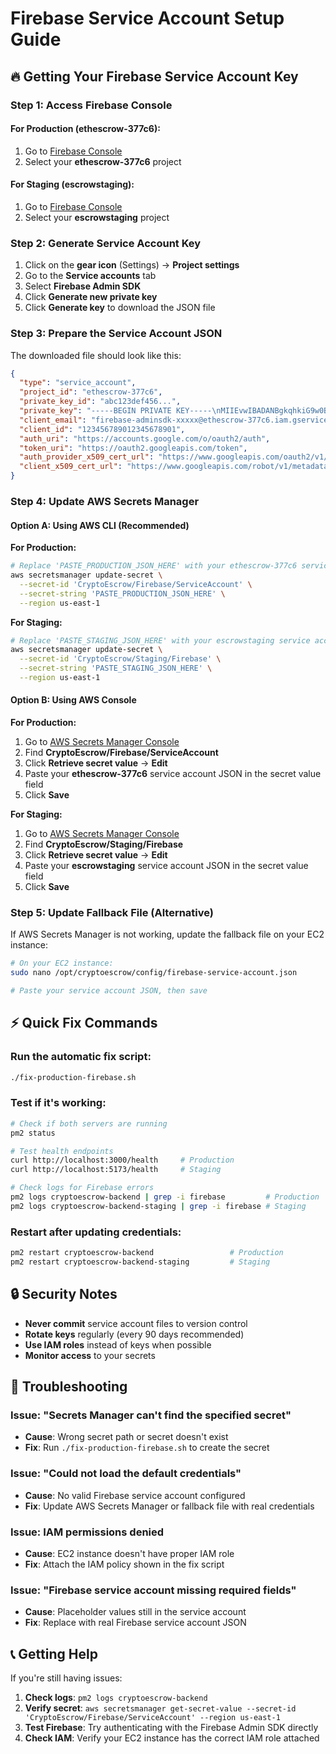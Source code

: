 # Firebase Service Account Setup Guide

## 🔥 Getting Your Firebase Service Account Key

### Step 1: Access Firebase Console

#### For Production (ethescrow-377c6):
1. Go to [Firebase Console](https://console.firebase.google.com/)
2. Select your **ethescrow-377c6** project

#### For Staging (escrowstaging):
1. Go to [Firebase Console](https://console.firebase.google.com/)
2. Select your **escrowstaging** project

### Step 2: Generate Service Account Key
1. Click on the **gear icon** (Settings) → **Project settings**
2. Go to the **Service accounts** tab
3. Select **Firebase Admin SDK**
4. Click **Generate new private key**
5. Click **Generate key** to download the JSON file

### Step 3: Prepare the Service Account JSON
The downloaded file should look like this:
```json
{
  "type": "service_account",
  "project_id": "ethescrow-377c6",
  "private_key_id": "abc123def456...",
  "private_key": "-----BEGIN PRIVATE KEY-----\nMIIEvwIBADANBgkqhkiG9w0BAQEFAASCBKkwggSlAgEAAoIBAQC...\n-----END PRIVATE KEY-----\n",
  "client_email": "firebase-adminsdk-xxxxx@ethescrow-377c6.iam.gserviceaccount.com",
  "client_id": "123456789012345678901",
  "auth_uri": "https://accounts.google.com/o/oauth2/auth",
  "token_uri": "https://oauth2.googleapis.com/token",
  "auth_provider_x509_cert_url": "https://www.googleapis.com/oauth2/v1/certs",
  "client_x509_cert_url": "https://www.googleapis.com/robot/v1/metadata/x509/firebase-adminsdk-xxxxx%40ethescrow-377c6.iam.gserviceaccount.com"
}
```

### Step 4: Update AWS Secrets Manager

#### Option A: Using AWS CLI (Recommended)

**For Production:**
```bash
# Replace 'PASTE_PRODUCTION_JSON_HERE' with your ethescrow-377c6 service account JSON
aws secretsmanager update-secret \
  --secret-id 'CryptoEscrow/Firebase/ServiceAccount' \
  --secret-string 'PASTE_PRODUCTION_JSON_HERE' \
  --region us-east-1
```

**For Staging:**
```bash
# Replace 'PASTE_STAGING_JSON_HERE' with your escrowstaging service account JSON
aws secretsmanager update-secret \
  --secret-id 'CryptoEscrow/Staging/Firebase' \
  --secret-string 'PASTE_STAGING_JSON_HERE' \
  --region us-east-1
```

#### Option B: Using AWS Console

**For Production:**
1. Go to [AWS Secrets Manager Console](https://console.aws.amazon.com/secretsmanager/)
2. Find **CryptoEscrow/Firebase/ServiceAccount**
3. Click **Retrieve secret value** → **Edit**
4. Paste your **ethescrow-377c6** service account JSON in the secret value field
5. Click **Save**

**For Staging:**
1. Go to [AWS Secrets Manager Console](https://console.aws.amazon.com/secretsmanager/)
2. Find **CryptoEscrow/Staging/Firebase**
3. Click **Retrieve secret value** → **Edit**
4. Paste your **escrowstaging** service account JSON in the secret value field
5. Click **Save**

### Step 5: Update Fallback File (Alternative)
If AWS Secrets Manager is not working, update the fallback file on your EC2 instance:

```bash
# On your EC2 instance:
sudo nano /opt/cryptoescrow/config/firebase-service-account.json

# Paste your service account JSON, then save
```

## ⚡ Quick Fix Commands

### Run the automatic fix script:
```bash
./fix-production-firebase.sh
```

### Test if it's working:
```bash
# Check if both servers are running
pm2 status

# Test health endpoints
curl http://localhost:3000/health     # Production
curl http://localhost:5173/health     # Staging

# Check logs for Firebase errors
pm2 logs cryptoescrow-backend | grep -i firebase         # Production
pm2 logs cryptoescrow-backend-staging | grep -i firebase # Staging
```

### Restart after updating credentials:
```bash
pm2 restart cryptoescrow-backend                 # Production
pm2 restart cryptoescrow-backend-staging         # Staging
```

## 🔒 Security Notes

- **Never commit** service account files to version control
- **Rotate keys** regularly (every 90 days recommended)
- **Use IAM roles** instead of keys when possible
- **Monitor access** to your secrets

## 🐛 Troubleshooting

### Issue: "Secrets Manager can't find the specified secret"
- **Cause**: Wrong secret path or secret doesn't exist
- **Fix**: Run `./fix-production-firebase.sh` to create the secret

### Issue: "Could not load the default credentials"
- **Cause**: No valid Firebase service account configured
- **Fix**: Update AWS Secrets Manager or fallback file with real credentials

### Issue: IAM permissions denied
- **Cause**: EC2 instance doesn't have proper IAM role
- **Fix**: Attach the IAM policy shown in the fix script

### Issue: "Firebase service account missing required fields"
- **Cause**: Placeholder values still in the service account
- **Fix**: Replace with real Firebase service account JSON

## 📞 Getting Help

If you're still having issues:

1. **Check logs**: `pm2 logs cryptoescrow-backend`
2. **Verify secret**: `aws secretsmanager get-secret-value --secret-id 'CryptoEscrow/Firebase/ServiceAccount' --region us-east-1`
3. **Test Firebase**: Try authenticating with the Firebase Admin SDK directly
4. **Check IAM**: Verify your EC2 instance has the correct IAM role attached 